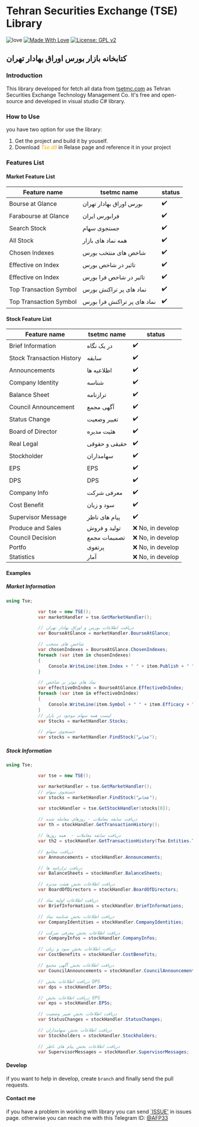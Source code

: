 # Tehran Securities Exchange (TSE) Library

![love](https://ci.appveyor.com/api/projects/status/32r7s2skrgm9ubva?svg=true)
[![Made With Love](https://img.shields.io/badge/Made%20With-Love-orange.svg)](https://github.com/chetanraj/awesome-github-badges)
[![License: GPL v2](https://img.shields.io/badge/License-GPL%20v2-blue.svg)](https://github.com/AFP33/TSE/blob/master/LICENSE)

## کتابخانه بازار بورس اوراق بهادار تهران

### Introduction
This library developed for fetch all data from [tsetmc.com](http://www.tsetmc.com/) as Tehran Securities Exchange Technology Management Co. It's free and open-source and developed in visual studio C# library.

### How to Use
you have two option for use the library:
1. Get the project and build it by youself.
2. Download <span style="color:orange;">*Tse.dll*</span> in Relase page and reference it in your project

### Features List

#### Market Feature List
| Feature name  | tsetmc name | status |
| ------------- | ------------- | ------------- |
| Bourse at Glance  | بورس اوراق بهادار تهران  | :heavy_check_mark: |
| Farabourse at Glance  | فرابورس ایران  | :heavy_check_mark: |
| Search Stock  | جستجوی سهام  | :heavy_check_mark: |
| All Stock  | همه نماد های بازار  | :heavy_check_mark: |
| Chosen Indexes | شاخص های منتخب بورس | :heavy_check_mark: |
| Effective on Index | تاثیر در شاخص بورس | :heavy_check_mark: |
| Effective on Index | تاثیر در شاخص فرا بورس | :heavy_check_mark: |
| Top Transaction Symbol | نماد های پر تراکنش بورس | :heavy_check_mark:
| Top Transaction Symbol | نماد های پر تراکنش فرا بورس | :heavy_check_mark:

#### Stock Feature List
| Feature name  | tsetmc name | status |
| ------------- | ------------- | ------------- |
| Brief Information  | در یک نگاه  | :heavy_check_mark: |
| Stock Transaction History  | سابقه  | :heavy_check_mark: |
| Announcements  | اطلاعیه ها  | :heavy_check_mark: |
| Company Identity  | شناسه  | :heavy_check_mark: |
| Balance Sheet  | ترازنامه  | :heavy_check_mark: |
| Council Announcement  | آگهی مجمع  | :heavy_check_mark: |
| Status Change  | تغییر وضعیت  | :heavy_check_mark: |
| Board of Director  | هئیت مدیره | :heavy_check_mark: |
| Real Legal  | حقیقی و حقوقی  | :heavy_check_mark: |
| Stockholder  | سهامداران  | :heavy_check_mark: |
| EPS  | EPS  | :heavy_check_mark: |
| DPS  | DPS  | :heavy_check_mark: |
| Company Info  | معرفی شرکت  | :heavy_check_mark: |
| Cost Benefit  | سود و زیان  | :heavy_check_mark: |
| Supervisor Message  | پیام های ناظر  | :heavy_check_mark: |
| Produce and Sales  | تولید و فروش  | ❌ No, in develop |
| Council Decision  | تصمیمات مجمع  | ❌ No, in develop |
| Portfo  | پرتفوی  | ❌ No, in develop |
| Statistics  | آمار  | ❌ No, in develop |


#### Examples

##### Market Information
```cs
using Tse;

            var tse = new TSE();
            var marketHandler = tse.GetMarketHandler();

            // دریافت اطلاعات بورس و اوراق بهادار تهران
            var BourseAtGlance = marketHandler.BourseAtGlance;

            // شاخص های منتخب
            var chosenIndexes = BourseAtGlance.ChosenIndexes;
            foreach (var item in chosenIndexes)
            {
                Console.WriteLine(item.Index + " " + item.Publish + " " + item.Hight + " " );
            }

            // نماد های موثر بر شاخص
            var effectiveOnIndex = BourseAtGlance.EffectiveOnIndex;
            foreach (var item in effectiveOnIndex)
            {
                Console.WriteLine(item.Symbol + " " + item.Efficacy + " " + item.FinalPrice + " ");
            }
            // لیست همه سهام موجود در بازار
            var Stocks = marketHandler.Stocks;

            // جستجوی سهام
            var stocks = marketHandler.FindStock("فخاس");
```

##### Stock Information
```cs
using Tse;

            var tse = new TSE();

            var marketHandler = tse.GetMarketHandler();
            // جستجوی سهام
            var stocks = marketHandler.FindStock("فخاس");

            var stockHandler = tse.GetStockHandler(stocks[0]);
            
            // دریافت سابقه معاملات - روزهای معامله شده
            var th = stockHandler.GetTransactionHistory();

            // دریافت سابقه معاملات -  همه روزها
            var th2 = stockHandler.GetTransactionHistory(Tse.Entities.TransactionHistoryType.AllDay);

            // دریافت مجامع
            var Announcements = stockHandler.Announcements;

            // دریافت ترازنامه ها
            var BalanceSheets = stockHandler.BalanceSheets;

            // دریافت اطلاعات بخش هیئت مدیره
            var BoardOfDirectors = stockHandler.BoardOfDirectors;

            // دریافت اطلاعات اولیه نماد
            var BriefInformations = stockHandler.BriefInformations;

            // دریافت اطلاعات بخش شناسه نماد
            var CompanyIdentities = stockHandler.CompanyIdentities;

            // دریافت اطلاعات بخش معرفی شرکت
            var CompanyInfos = stockHandler.CompanyInfos;

            // دریافت اطلاعات بخش سود و زیان
            var CostBenefits = stockHandler.CostBenefits;

            // دریافت اطلاعات بخش آگهی مجمع
            var CouncilAnnouncements = stockHandler.CouncilAnnouncements;

            // دریافت اطلاعات بخش DPS
            var dps = stockHandler.DPSs;

            // دریافت اطلاعات بخش EPS
            var eps = stockHandler.EPSs;

            // دریافت اطلاعات بخش تغییر وضعیت
            var StatusChanges = stockHandler.StatusChanges;

            // دریافت اطلاعات بخش سهامداران
            var Stockholders = stockHandler.Stockholders;

            // دریافت اطلاعات بخش پیام های ناظر
            var SupervisorMessages = stockHandler.SupervisorMessages;

```

#### Develop
if you want to help in develop, create `branch` and finally send the pull requests.

#### Contact me
if you have a problem in working with library you can send [`ISSUE']() in issues page.
otherwise you can reach me with this Telegram ID: [@AFP33](https://telegram.me/afp33dev)
